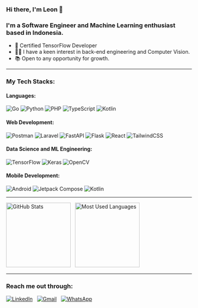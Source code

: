 ### Hi there, I'm Leon 👋
### I'm a Software Engineer and Machine Learning enthusiast based in Indonesia.
- 📜 Certified TensorFlow Developer
- 👩‍💻 I have a keen interest in back-end engineering and Computer Vision.
- 📚 Open to any opportunity for growth.

---

### My Tech Stacks:
#### Languages:
![Go](https://img.shields.io/badge/go-%2300ADD8.svg?style=for-the-badge&logo=go&logoColor=white)
![Python](https://img.shields.io/badge/python-3670A0?style=for-the-badge&logo=python&logoColor=ffdd54)
![PHP](https://img.shields.io/badge/php-%23777BB4.svg?style=for-the-badge&logo=php&logoColor=white)
![TypeScript](https://img.shields.io/badge/typescript-%23007ACC.svg?style=for-the-badge&logo=typescript&logoColor=white)
![Kotlin](https://img.shields.io/badge/kotlin-%237F52FF.svg?style=for-the-badge&logo=kotlin&logoColor=white)

#### Web Development:
![Postman](https://img.shields.io/badge/Postman-FF6C37?style=for-the-badge&logo=postman&logoColor=white)
![Laravel](https://img.shields.io/badge/laravel-%23FF2D20.svg?style=for-the-badge&logo=laravel&logoColor=white)
![FastAPI](https://img.shields.io/badge/FastAPI-005571?style=for-the-badge&logo=fastapi)
![Flask](https://img.shields.io/badge/flask-%23000.svg?style=for-the-badge&logo=flask&logoColor=white)
![React](https://img.shields.io/badge/react-%2320232a.svg?style=for-the-badge&logo=react&logoColor=%2361DAFB)
![TailwindCSS](https://img.shields.io/badge/tailwindcss-%2338B2AC.svg?style=for-the-badge&logo=tailwind-css&logoColor=white)

#### Data Science and ML Engineering:
![TensorFlow](https://img.shields.io/badge/TensorFlow-%23FF6F00.svg?style=for-the-badge&logo=TensorFlow&logoColor=white)
![Keras](https://img.shields.io/badge/Keras-%23D00000.svg?style=for-the-badge&logo=Keras&logoColor=white)
![OpenCV](https://img.shields.io/badge/opencv-%23white.svg?style=for-the-badge&logo=opencv&logoColor=white)

#### Mobile Development:
![Android](https://img.shields.io/badge/Android-3DDC84?logo=android&logoColor=white&style=for-the-badge)
![Jetpack Compose](https://img.shields.io/badge/Jetpack%20Compose-4285F4?logo=jetpackcompose&logoColor=white&style=for-the-badge)
![Kotlin](https://img.shields.io/badge/Kotlin-7F52FF?logo=kotlin&logoColor=white&style=for-the-badge)

---

<p>
    <img height=175 alt="GitHub Stats" src="https://github-readme-stats.vercel.app/api?username=itsLeonB&show_icons=true&count_private=true&theme=dark&hide_border=true" />&nbsp;&nbsp;
    <img height=175 alt="Most Used Languages" src="https://github-readme-stats.vercel.app/api/top-langs/?username=itsLeonB&layout=compact&theme=dark&hide_border=true" />&nbsp;&nbsp;
</p>

---

### Reach me out through:
[![LinkedIn](https://img.shields.io/badge/linkedin-%230077B5.svg?style=for-the-badge&logo=linkedin&logoColor=white)](https://www.linkedin.com/in/ellion-blessan) &nbsp;
[![Gmail](https://img.shields.io/badge/Gmail-D14836?style=for-the-badge&logo=gmail&logoColor=white)](mailto:ellionblessan@gmail.com) &nbsp;
[![WhatsApp](https://img.shields.io/badge/WhatsApp-25D366?style=for-the-badge&logo=whatsapp&logoColor=white)](https://wa.me/6282306071010) &nbsp;

